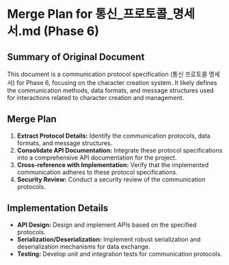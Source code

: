 # Merge Plan for 통신_프로토콜_명세서.md (Phase 6)

## Summary of Original Document
This document is a communication protocol specification (통신 프로토콜 명세서) for Phase 6, focusing on the character creation system. It likely defines the communication methods, data formats, and message structures used for interactions related to character creation and management.

## Merge Plan
1.  **Extract Protocol Details:** Identify the communication protocols, data formats, and message structures.
2.  **Consolidate API Documentation:** Integrate these protocol specifications into a comprehensive API documentation for the project.
3.  **Cross-reference with Implementation:** Verify that the implemented communication adheres to these protocol specifications.
4.  **Security Review:** Conduct a security review of the communication protocols.

## Implementation Details
-   **API Design:** Design and implement APIs based on the specified protocols.
-   **Serialization/Deserialization:** Implement robust serialization and deserialization mechanisms for data exchange.
-   **Testing:** Develop unit and integration tests for communication protocols.
